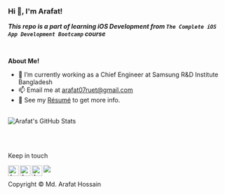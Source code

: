 <h3 title="iarafathsn"> Hi 👋, I'm Arafat!</h3>

***This repo is a part of learning iOS Development from `The Complete iOS App Development Bootcamp` course***

<br/>

**About Me!**

- 💼 I’m currently working as a Chief Engineer at Samsung R&D Institute Bangladesh
- 📫 Email me at [arafat07ruet@gmail.com](mailto:arafat07.ruet@gmail.com)
- 📝 See my [Résumé](https://iarafathsn.github.io/assets/resume/Resume_Md-Arafat-Hossain.pdf) to get more info.

<br/><img src="https://github-readme-stats.vercel.app/api?username=iarafathsn&show_icons=true&hide_border=true&count_private=true&theme=shades-of-purple&icon_color=fad000" alt="Arafat's GitHub Stats">

<br/><br/>

Keep in touch

<a href="https://www.linkedin.com/in/iarafathsn">
  <img align="left" alt="Arafat's LinkdeIn" width="24px" src="https://cdn.jsdelivr.net/npm/simple-icons@v3/icons/linkedin.svg" />
</a>
<a href="https://www.instagram.com/arafat.hsn">
  <img align="left" alt="Arafat's Instagram" width="24px" src="https://cdn.jsdelivr.net/npm/simple-icons@v3/icons/instagram.svg" />
</a>
<a href="https://www.facebook.com/iarafathsn">
  <img align="left" alt="Arafat's Facebook" width="24px" src="https://cdn.jsdelivr.net/npm/simple-icons@v3/icons/facebook.svg" />
</a>
<img src="https://komarev.com/ghpvc/?username=iarafathsn&color=red" align="left">

<br/><br/>Copyright © Md. Arafat Hossain
